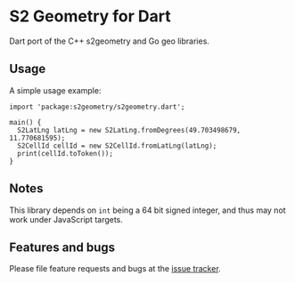 # S2 Geometry for Dart

Dart port of the C++ s2geometry and Go geo libraries.

## Usage

A simple usage example:

```
import 'package:s2geometry/s2geometry.dart';

main() {
  S2LatLng latLng = new S2LatLng.fromDegrees(49.703498679, 11.770681595);
  S2CellId cellId = new S2CellId.fromLatLng(latLng);
  print(cellId.toToken());
}
```

## Notes

This library depends on `int` being a 64 bit signed integer, and thus may not work under JavaScript targets.

## Features and bugs

Please file feature requests and bugs at the [issue tracker][tracker].

[tracker]: https://github.com/nbspou/dart-s2geometry/issues
